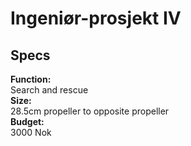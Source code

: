 ﻿# Ingeniør-prosjekt IV

## Specs
**Function:** <br>
Search and rescue<br>
**Size:**<br>
28.5cm propeller to opposite propeller<br>
**Budget:**<br>
3000 Nok

